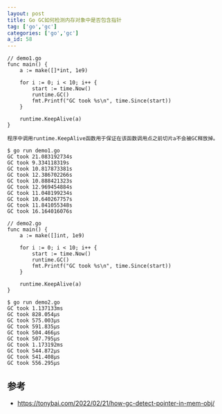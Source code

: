 ```yaml
---
layout: post
title: Go GC如何检测内存对象中是否包含指针
tag: ['go','gc']
categories: ['go','gc']
a_id: 58
---
```


```
// demo1.go
func main() {
    a := make([]*int, 1e9) 

    for i := 0; i < 10; i++ {
        start := time.Now()
        runtime.GC()
        fmt.Printf("GC took %s\n", time.Since(start))
    }

    runtime.KeepAlive(a)
}
```

`程序中调用runtime.KeepAlive函数用于保证在该函数调用点之前切片a不会被GC释放掉。`


```
$ go run demo1.go
GC took 21.083192734s
GC took 9.334118319s
GC took 10.817873381s
GC took 12.386702266s
GC took 10.888421323s
GC took 12.969454884s
GC took 11.048199234s
GC took 10.640267757s
GC took 11.841055348s
GC took 16.164016076s
```

```
// demo2.go
func main() {
    a := make([]int, 1e9) 

    for i := 0; i < 10; i++ {
        start := time.Now()
        runtime.GC()
        fmt.Printf("GC took %s\n", time.Since(start))
    }

    runtime.KeepAlive(a)
}
```


```
$ go run demo2.go
GC took 1.137133ms
GC took 828.054µs
GC took 575.003µs
GC took 591.835µs
GC took 504.466µs
GC took 507.795µs
GC took 1.173192ms
GC took 544.872µs
GC took 541.408µs
GC took 556.295µs
```

## 参考
- https://tonybai.com/2022/02/21/how-gc-detect-pointer-in-mem-obj/